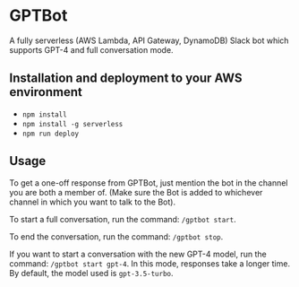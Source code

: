 # GPTBot
A fully serverless (AWS Lambda, API Gateway, DynamoDB) Slack bot which supports GPT-4 and full conversation mode.

## Installation and deployment to your AWS environment
* `npm install`
* `npm install -g serverless`
* `npm run deploy`

## Usage
To get a one-off response from GPTBot, just mention the bot in the channel you are both a member of.
(Make sure the Bot is added to whichever channel in which you want to talk to the Bot).

To start a full conversation, run the command: `/gptbot start`.

To end the conversation, run the command: `/gptbot stop`.

If you want to start a conversation with the new GPT-4 model, run the command: `/gptbot start gpt-4`.
In this mode, responses take a longer time. By default, the model used is `gpt-3.5-turbo`.
